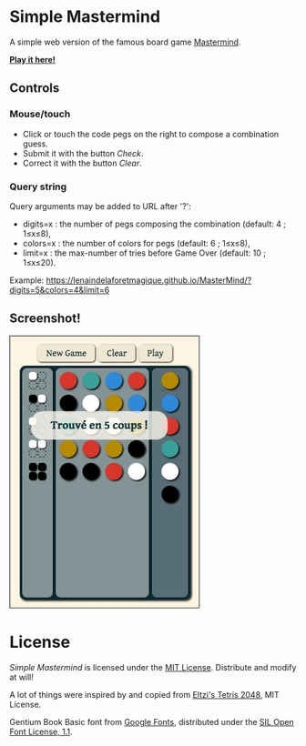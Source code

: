 Simple Mastermind
=================

A simple web version of the famous board game [Mastermind][Mastermindwikipedia].

**[Play it here!](https://lenaindelaforetmagique.github.io/MasterMind/)**

## Controls

### Mouse/touch

- Click or touch the code pegs on the right to compose a combination guess.
- Submit it with the button _Check_.
- Correct it with the button _Clear_.

### Query string

Query arguments may be added to URL after '?':
- digits=x : the number of pegs composing the combination (default: 4 ; 1≤x≤8),
- colors=x : the number of colors for pegs (default: 6 ; 1≤x≤8),
- limit=x : the max-number of tries before Game Over (default: 10 ; 1≤x≤20).

Example:
    https://lenaindelaforetmagique.github.io/MasterMind/?digits=5&colors=4&limit=6


## Screenshot!

![Screenshot](screenshot.png)


License
=======

_Simple Mastermind_ is licensed under the [MIT License](LICENSE.txt). Distribute and modify at will!

A lot of things were inspired by and copied from [Eltzi's Tetris 2048][Eltzi], MIT License.

Gentium Book Basic font from [Google Fonts](https://www.google.com/fonts/specimen/Gentium+Book+Basic), distributed under the [SIL Open Font License, 1.1](http://scripts.sil.org/cms/scripts/page.php?site_id=nrsi&id=OFL).

[Mastermindwikipedia]:https://en.wikipedia.org/wiki/Mastermind_(board_game)
[Eltzi]: https://github.com/castux/eltzi/
